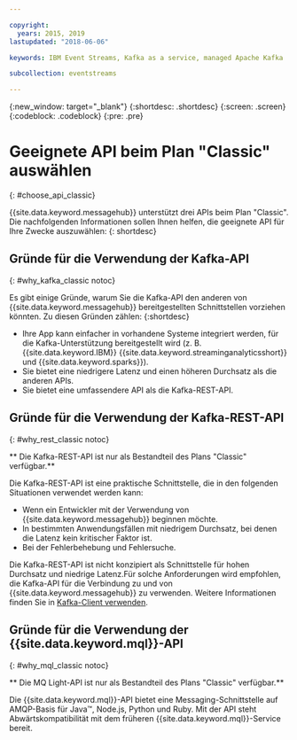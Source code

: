 ```yaml
---

copyright:
  years: 2015, 2019
lastupdated: "2018-06-06"

keywords: IBM Event Streams, Kafka as a service, managed Apache Kafka

subcollection: eventstreams

---
```


{:new_window: target="_blank"}
{:shortdesc: .shortdesc}
{:screen: .screen}
{:codeblock: .codeblock}
{:pre: .pre}

# Geeignete API beim Plan "Classic" auswählen 
{: #choose_api_classic}

{{site.data.keyword.messagehub}} unterstützt drei APIs beim Plan "Classic". Die nachfolgenden Informationen sollen Ihnen helfen, die geeignete API für Ihre Zwecke auszuwählen:
{: shortdesc}

## Gründe für die Verwendung der Kafka-API
{: #why_kafka_classic notoc}

Es gibt einige Gründe, warum Sie die Kafka-API den anderen von {{site.data.keyword.messagehub}} bereitgestellten Schnittstellen vorziehen könnten. Zu diesen Gründen zählen:
{:shortdesc}


* Ihre App kann einfacher in vorhandene Systeme integriert werden, für die Kafka-Unterstützung bereitgestellt wird (z. B. {{site.data.keyword.IBM}} {{site.data.keyword.streaminganalyticsshort}} und {{site.data.keyword.sparks}}).
* Sie bietet eine niedrigere Latenz und einen höheren Durchsatz als die anderen APIs.
* Sie bietet eine umfassendere API als die Kafka-REST-API.

## Gründe für die Verwendung der Kafka-REST-API
{: #why_rest_classic notoc}

** Die Kafka-REST-API ist nur als Bestandteil des Plans "Classic" verfügbar.**
<br/>

Die Kafka-REST-API ist eine praktische Schnittstelle, die in den folgenden Situationen verwendet werden kann:  

* Wenn ein Entwickler mit der Verwendung von {{site.data.keyword.messagehub}} beginnen möchte.
* In bestimmten Anwendungsfällen mit niedrigem Durchsatz, bei denen die Latenz kein kritischer Faktor ist.
* Bei der Fehlerbehebung und Fehlersuche.

Die Kafka-REST-API ist nicht konzipiert als Schnittstelle für hohen Durchsatz und niedrige Latenz.Für solche Anforderungen wird empfohlen, die Kafka-API für die Verbindung zu und von {{site.data.keyword.messagehub}} zu verwenden. Weitere Informationen finden Sie in [Kafka-Client verwenden](/docs/services/EventStreams?topic=eventstreams-kafka_using#kafka_using).

## Gründe für die Verwendung der {{site.data.keyword.mql}}-API
{: #why_mql_classic notoc}

** Die MQ Light-API ist nur als Bestandteil des Plans "Classic" verfügbar.**
<br/>

Die {{site.data.keyword.mql}}-API bietet eine Messaging-Schnittstelle auf AMQP-Basis für Java™, Node.js, Python und Ruby. Mit der API steht Abwärtskompatibilität mit dem früheren {{site.data.keyword.mql}}-Service bereit.

















